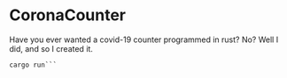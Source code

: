 # CoronaCounter
Have you ever wanted a covid-19 counter programmed in rust? No? Well I did, and so I created it.


```sudo ./install_deps.sh
cargo run```
